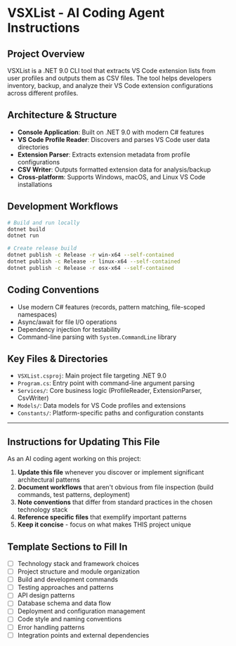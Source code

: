 # VSXList - AI Coding Agent Instructions

## Project Overview
VSXList is a .NET 9.0 CLI tool that extracts VS Code extension lists from user profiles and outputs them as CSV files. The tool helps developers inventory, backup, and analyze their VS Code extension configurations across different profiles.

## Architecture & Structure
- **Console Application**: Built on .NET 9.0 with modern C# features
- **VS Code Profile Reader**: Discovers and parses VS Code user data directories
- **Extension Parser**: Extracts extension metadata from profile configurations
- **CSV Writer**: Outputs formatted extension data for analysis/backup
- **Cross-platform**: Supports Windows, macOS, and Linux VS Code installations

## Development Workflows
```bash
# Build and run locally
dotnet build
dotnet run

# Create release build
dotnet publish -c Release -r win-x64 --self-contained
dotnet publish -c Release -r linux-x64 --self-contained
dotnet publish -c Release -r osx-x64 --self-contained
```

## Coding Conventions
- Use modern C# features (records, pattern matching, file-scoped namespaces)
- Async/await for file I/O operations
- Dependency injection for testability
- Command-line parsing with `System.CommandLine` library

## Key Files & Directories
- `VSXList.csproj`: Main project file targeting .NET 9.0
- `Program.cs`: Entry point with command-line argument parsing
- `Services/`: Core business logic (ProfileReader, ExtensionParser, CsvWriter)
- `Models/`: Data models for VS Code profiles and extensions
- `Constants/`: Platform-specific paths and configuration constants

---

## Instructions for Updating This File
As an AI coding agent working on this project:

1. **Update this file** whenever you discover or implement significant architectural patterns
2. **Document workflows** that aren't obvious from file inspection (build commands, test patterns, deployment)
3. **Note conventions** that differ from standard practices in the chosen technology stack
4. **Reference specific files** that exemplify important patterns
5. **Keep it concise** - focus on what makes THIS project unique

## Template Sections to Fill In
- [ ] Technology stack and framework choices
- [ ] Project structure and module organization  
- [ ] Build and development commands
- [ ] Testing approaches and patterns
- [ ] API design patterns
- [ ] Database schema and data flow
- [ ] Deployment and configuration management
- [ ] Code style and naming conventions
- [ ] Error handling patterns
- [ ] Integration points and external dependencies